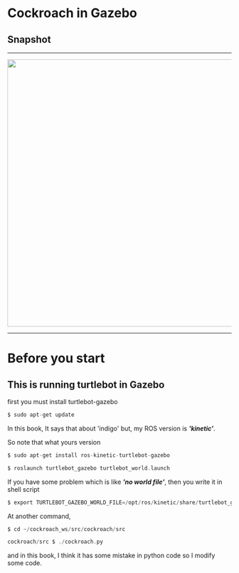 # Cockroach in Gazebo

## Snapshot 

----------

<img width="600" src="https://user-images.githubusercontent.com/35755034/43958009-d14ae1f0-9ce4-11e8-8d1f-61a3bb783199.jpg">

----------

# Before you start

## This is running turtlebot in Gazebo

first you must install turtlebot-gazebo

```c
$ sudo apt-get update
```

In this book, It says that about 'indigo' but, my ROS version is ***'kinetic'***. 

So note that what yours version

```c
$ sudo apt-get install ros-kinetic-turtlebot-gazebo
```

```c
$ roslaunch turtlebot_gazebo turtlebot_world.launch
```

If you have some problem which is like ***'no world file'***, then you write it in shell script

```c
$ export TURTLEBOT_GAZEBO_WORLD_FILE=/opt/ros/kinetic/share/turtlebot_gazebo/worlds/playground.world
```

At another command,   

```c
$ cd ~/cockroach_ws/src/cockroach/src
```

```c
cockroach/src $ ./cockroach.py
```

and in this book, I think it has some mistake in python code so I modify some code.
